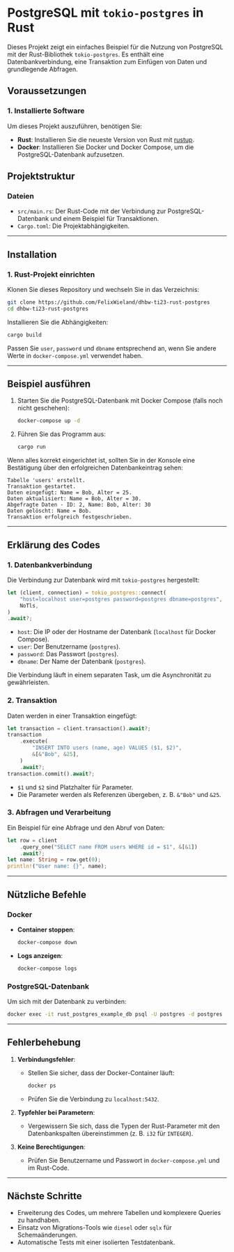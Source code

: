 # PostgreSQL mit `tokio-postgres` in Rust

Dieses Projekt zeigt ein einfaches Beispiel für die Nutzung von PostgreSQL mit der Rust-Bibliothek `tokio-postgres`. Es enthält eine Datenbankverbindung, eine Transaktion zum Einfügen von Daten und grundlegende Abfragen.

## Voraussetzungen

### 1. Installierte Software
Um dieses Projekt auszuführen, benötigen Sie:
- **Rust**: Installieren Sie die neueste Version von Rust mit [rustup](https://rustup.rs/).
- **Docker**: Installieren Sie Docker und Docker Compose, um die PostgreSQL-Datenbank aufzusetzen.

## Projektstruktur

### Dateien
- `src/main.rs`: Der Rust-Code mit der Verbindung zur PostgreSQL-Datenbank und einem Beispiel für Transaktionen.
- `Cargo.toml`: Die Projektabhängigkeiten.

---

## Installation

### 1. Rust-Projekt einrichten
Klonen Sie dieses Repository und wechseln Sie in das Verzeichnis:
```bash
git clone https://github.com/FelixWieland/dhbw-ti23-rust-postgres
cd dhbw-ti23-rust-postgres
```

Installieren Sie die Abhängigkeiten:
```bash
cargo build
```

Passen Sie `user`, `password` und `dbname` entsprechend an, wenn Sie andere Werte in `docker-compose.yml` verwendet haben.

---

## Beispiel ausführen

1. Starten Sie die PostgreSQL-Datenbank mit Docker Compose (falls noch nicht geschehen):
   ```bash
   docker-compose up -d
   ```

2. Führen Sie das Programm aus:
   ```bash
   cargo run
   ```

Wenn alles korrekt eingerichtet ist, sollten Sie in der Konsole eine Bestätigung über den erfolgreichen Datenbankeintrag sehen:
```
Tabelle 'users' erstellt.
Transaktion gestartet.
Daten eingefügt: Name = Bob, Alter = 25.
Daten aktualisiert: Name = Bob, Alter = 30.
Abgefragte Daten - ID: 2, Name: Bob, Alter: 30
Daten gelöscht: Name = Bob.
Transaktion erfolgreich festgeschrieben.
```

---

## Erklärung des Codes

### 1. Datenbankverbindung
Die Verbindung zur Datenbank wird mit `tokio-postgres` hergestellt:
```rust
let (client, connection) = tokio_postgres::connect(
    "host=localhost user=postgres password=postgres dbname=postgres",
    NoTls,
)
.await?;
```

- `host`: Die IP oder der Hostname der Datenbank (`localhost` für Docker Compose).
- `user`: Der Benutzername (`postgres`).
- `password`: Das Passwort (`postgres`).
- `dbname`: Der Name der Datenbank (`postgres`).

Die Verbindung läuft in einem separaten Task, um die Asynchronität zu gewährleisten.

### 2. Transaktion
Daten werden in einer Transaktion eingefügt:
```rust
let transaction = client.transaction().await?;
transaction
    .execute(
        "INSERT INTO users (name, age) VALUES ($1, $2)",
        &[&"Bob", &25],
    )
    .await?;
transaction.commit().await?;
```

- `$1` und `$2` sind Platzhalter für Parameter.
- Die Parameter werden als Referenzen übergeben, z. B. `&"Bob"` und `&25`.

### 3. Abfragen und Verarbeitung
Ein Beispiel für eine Abfrage und den Abruf von Daten:
```rust
let row = client
    .query_one("SELECT name FROM users WHERE id = $1", &[&1])
    .await?;
let name: String = row.get(0);
println!("User name: {}", name);
```

---

## Nützliche Befehle

### Docker
- **Container stoppen**:
  ```bash
  docker-compose down
  ```

- **Logs anzeigen**:
  ```bash
  docker-compose logs
  ```

### PostgreSQL-Datenbank
Um sich mit der Datenbank zu verbinden:
```bash
docker exec -it rust_postgres_example_db psql -U postgres -d postgres
```

---

## Fehlerbehebung

1. **Verbindungsfehler**:
   - Stellen Sie sicher, dass der Docker-Container läuft:
     ```bash
     docker ps
     ```
   - Prüfen Sie die Verbindung zu `localhost:5432`.

2. **Typfehler bei Parametern**:
   - Vergewissern Sie sich, dass die Typen der Rust-Parameter mit den Datenbankspalten übereinstimmen (z. B. `i32` für `INTEGER`).

3. **Keine Berechtigungen**:
   - Prüfen Sie Benutzername und Passwort in `docker-compose.yml` und im Rust-Code.

---

## Nächste Schritte

- Erweiterung des Codes, um mehrere Tabellen und komplexere Queries zu handhaben.
- Einsatz von Migrations-Tools wie `diesel` oder `sqlx` für Schemaänderungen.
- Automatische Tests mit einer isolierten Testdatenbank.
